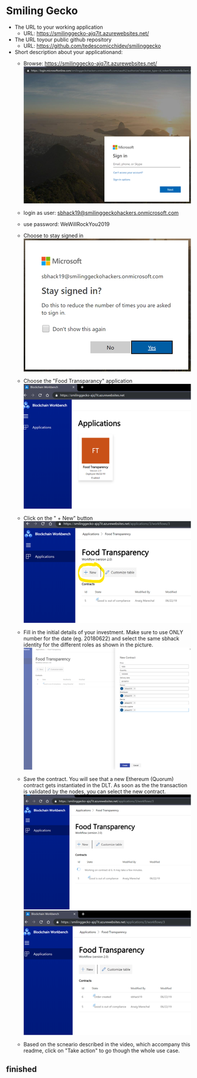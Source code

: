 # Smiling Gecko
- The URL to your working application
  - URL: https://smilinggecko-ajq7it.azurewebsites.net/
 - The URL toyour public github repository
   - URL: https://github.com/tedescomicchidev/smilinggecko
 - Short description about your applicationand:
   - Browse: https://smilinggecko-ajq7it.azurewebsites.net/
![Screen 1](/readmeMedia/screen1.png)

   - login as user: sbhack19@smilinggeckohackers.onmicrosoft.com
   - use password: WeWillRockYou2019
   - Choose to stay signed in
![Screen 1](/readmeMedia/screen2.png)

   - Choose the "Food Transparancy" application
![Screen 1](/readmeMedia/screen3.png)

   - Click on the " + New" button
![Screen 1](/readmeMedia/screen4.png)

   - Fill in the initial details of your investment. Make sure to use ONLY number for the date (eg. 20180622) and select the same sbhack identity for the different roles as shown in the picture.
![Screen 1](/readmeMedia/screen5.png)

   - Save the contract. You will see that a new Ethereum (Quorum) contract gets instantiated in the DLT. As soon as the the transaction is validated by the nodes, you can select the new contract.
![Screen 1](/readmeMedia/screen6.png)
![Screen 1](/readmeMedia/screen7.png)

   - Based on the scneario described in the video, which accompany this readme, click on "Take action" to go though the whole use case.

## finished